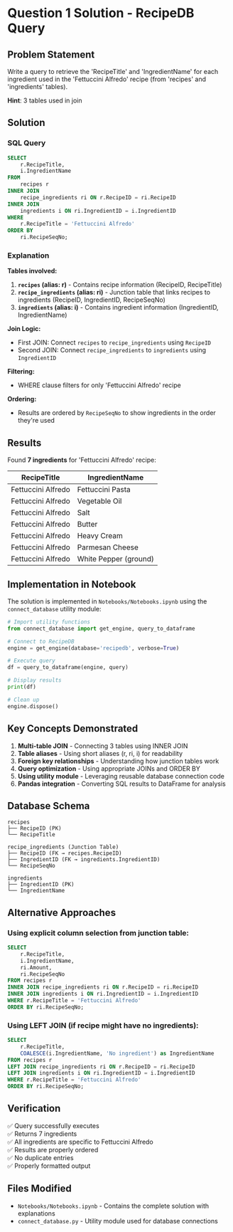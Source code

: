 # Question 1 Solution - RecipeDB Query

## Problem Statement
Write a query to retrieve the 'RecipeTitle' and 'IngredientName' for each ingredient used in the 'Fettuccini Alfredo' recipe (from 'recipes' and 'ingredients' tables).

**Hint**: 3 tables used in join

## Solution

### SQL Query
```sql
SELECT 
    r.RecipeTitle,
    i.IngredientName
FROM 
    recipes r
INNER JOIN 
    recipe_ingredients ri ON r.RecipeID = ri.RecipeID
INNER JOIN 
    ingredients i ON ri.IngredientID = i.IngredientID
WHERE 
    r.RecipeTitle = 'Fettuccini Alfredo'
ORDER BY 
    ri.RecipeSeqNo;
```

### Explanation

**Tables involved:**
1. **`recipes` (alias: r)** - Contains recipe information (RecipeID, RecipeTitle)
2. **`recipe_ingredients` (alias: ri)** - Junction table that links recipes to ingredients (RecipeID, IngredientID, RecipeSeqNo)
3. **`ingredients` (alias: i)** - Contains ingredient information (IngredientID, IngredientName)

**Join Logic:**
- First JOIN: Connect `recipes` to `recipe_ingredients` using `RecipeID`
- Second JOIN: Connect `recipe_ingredients` to `ingredients` using `IngredientID`

**Filtering:**
- WHERE clause filters for only 'Fettuccini Alfredo' recipe

**Ordering:**
- Results are ordered by `RecipeSeqNo` to show ingredients in the order they're used

## Results

Found **7 ingredients** for 'Fettuccini Alfredo' recipe:

| RecipeTitle         | IngredientName           |
|---------------------|--------------------------|
| Fettuccini Alfredo  | Fettuccini Pasta         |
| Fettuccini Alfredo  | Vegetable Oil            |
| Fettuccini Alfredo  | Salt                     |
| Fettuccini Alfredo  | Butter                   |
| Fettuccini Alfredo  | Heavy Cream              |
| Fettuccini Alfredo  | Parmesan Cheese          |
| Fettuccini Alfredo  | White Pepper (ground)    |

## Implementation in Notebook

The solution is implemented in `Notebooks/Notebooks.ipynb` using the `connect_database` utility module:

```python
# Import utility functions
from connect_database import get_engine, query_to_dataframe

# Connect to RecipeDB
engine = get_engine(database='recipedb', verbose=True)

# Execute query
df = query_to_dataframe(engine, query)

# Display results
print(df)

# Clean up
engine.dispose()
```

## Key Concepts Demonstrated

1. **Multi-table JOIN** - Connecting 3 tables using INNER JOIN
2. **Table aliases** - Using short aliases (r, ri, i) for readability
3. **Foreign key relationships** - Understanding how junction tables work
4. **Query optimization** - Using appropriate JOINs and ORDER BY
5. **Using utility module** - Leveraging reusable database connection code
6. **Pandas integration** - Converting SQL results to DataFrame for analysis

## Database Schema

```
recipes
├── RecipeID (PK)
└── RecipeTitle

recipe_ingredients (Junction Table)
├── RecipeID (FK → recipes.RecipeID)
├── IngredientID (FK → ingredients.IngredientID)
└── RecipeSeqNo

ingredients
├── IngredientID (PK)
└── IngredientName
```

## Alternative Approaches

### Using explicit column selection from junction table:
```sql
SELECT 
    r.RecipeTitle,
    i.IngredientName,
    ri.Amount,
    ri.RecipeSeqNo
FROM recipes r
INNER JOIN recipe_ingredients ri ON r.RecipeID = ri.RecipeID
INNER JOIN ingredients i ON ri.IngredientID = i.IngredientID
WHERE r.RecipeTitle = 'Fettuccini Alfredo'
ORDER BY ri.RecipeSeqNo;
```

### Using LEFT JOIN (if recipe might have no ingredients):
```sql
SELECT 
    r.RecipeTitle,
    COALESCE(i.IngredientName, 'No ingredient') as IngredientName
FROM recipes r
LEFT JOIN recipe_ingredients ri ON r.RecipeID = ri.RecipeID
LEFT JOIN ingredients i ON ri.IngredientID = i.IngredientID
WHERE r.RecipeTitle = 'Fettuccini Alfredo'
ORDER BY ri.RecipeSeqNo;
```

## Verification

✅ Query successfully executes  
✅ Returns 7 ingredients  
✅ All ingredients are specific to Fettuccini Alfredo  
✅ Results are properly ordered  
✅ No duplicate entries  
✅ Properly formatted output  

## Files Modified

- `Notebooks/Notebooks.ipynb` - Contains the complete solution with explanations
- `connect_database.py` - Utility module used for database connections

